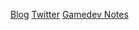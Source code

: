 [Blog](http://spinningcubes.com) 
[Twitter](https://twitter.com/spinningcubes) 
[Gamedev Notes](http://www.gamedevpensieve.com/) 

<!--
**spinningcubes/spinningcubes** is a ✨ _special_ ✨ repository because its `README.md` (this file) appears on your GitHub profile.

Here are some ideas to get you started:

- 🔭 I’m currently working on ...
- 🌱 I’m currently learning ...
- 👯 I’m looking to collaborate on ...
- 🤔 I’m looking for help with ...
- 💬 Ask me about ...
- 📫 How to reach me: ...
- 😄 Pronouns: ...
- ⚡ Fun fact: ...
-->
